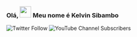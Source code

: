 ### Olá, <img src="https://raw.githubusercontent.com/MartinHeinz/MartinHeinz/master/wave.gif" width="30px"> Meu nome é Kelvin Sibambo
<img alt="Twitter Follow" src="https://img.shields.io/twitter/follow/KelvinSibambo?label=Siga-me%20no%20Twitter&style=social"> <img alt="YouTube Channel Subscribers" src="https://img.shields.io/youtube/channel/subscribers/UCM-2C18PTZ09ucBosRLj4Tw?label=Subscreva%20no%20meu%20canal%21&style=social">





<!--
**KelvinSibambo/KelvinSibambo** is a ✨ _special_ ✨ repository because its `README.md` (this file) appears on your GitHub profile.

Here are some ideas to get you started:

- 🔭 I’m currently working on ...
- 🌱 I’m currently learning ...
- 👯 I’m looking to collaborate on ...
- 🤔 I’m looking for help with ...
- 💬 Ask me about ...
- 📫 How to reach me: ...
- 😄 Pronouns: ...
- ⚡ Fun fact: ...
-->
